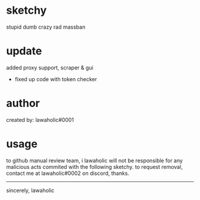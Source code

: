 # sketchy
stupid dumb crazy rad massban

# update
added proxy support, scraper & gui

- fixed up code with token checker

# author
created by: lawaholic#0001

# usage
to github manual review team, i lawaholic will not be responsible for any malicious acts commited with the following sketchy. to request removal, contact me at lawaholic#0002 on discord, thanks.

___

sincerely, lawaholic

